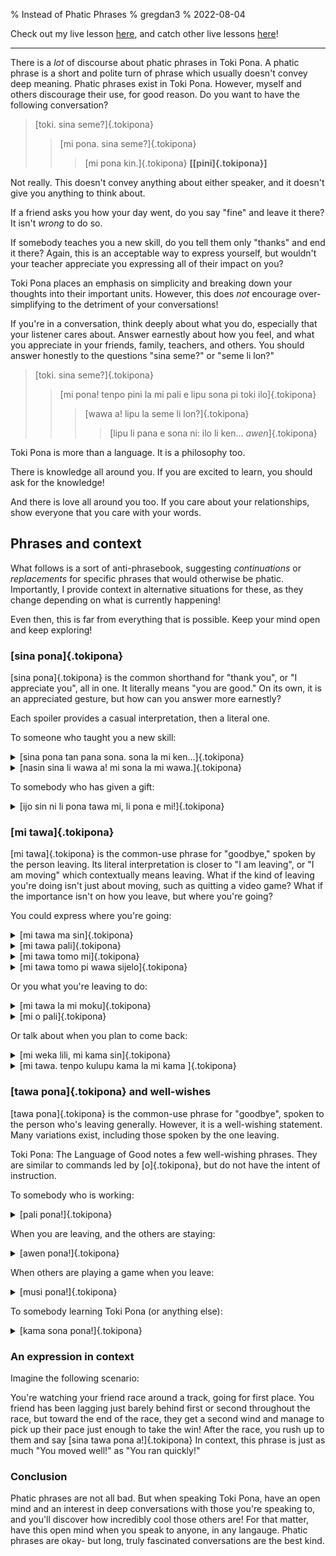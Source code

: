 % Instead of Phatic Phrases
% gregdan3
% 2022-08-04

Check out my live lesson [here](https://youtu.be/WKN1YRZDuTA), and catch other live lessons [here](https://discord.com/invite/acN3PD5y7M)!

---

There is a _lot_ of discourse about phatic phrases in Toki Pona. A phatic
phrase is a short and polite turn of phrase which usually doesn't convey deep
meaning. Phatic phrases exist in Toki Pona. However,
myself and others discourage their use, for good reason. Do you want to have
the following conversation?

> [toki. sina seme?]{.tokipona}
>
> > [mi pona. sina seme?]{.tokipona}
> >
> > > [mi pona kin.]{.tokipona}    **[[pini]{.tokipona}]**

Not really. This doesn't convey anything about either speaker, and it doesn't
give you anything to think about.

If a friend asks you how your day went, do you say "fine" and leave it there? It isn't _wrong_ to do so.

If somebody teaches you a new skill, do you tell them only "thanks" and end
it there? Again, this is an acceptable way to express yourself, but wouldn't your teacher appreciate you expressing all of their impact on you?

Toki Pona places an emphasis on simplicity and breaking down your thoughts into
their important units. However, this does _not_ encourage over-simplifying to
the detriment of your conversations!

If you're in a conversation, think deeply about what you do, especially that your listener cares about. Answer earnestly
about how you feel, and what you appreciate in your friends, family, teachers,
and others. You should answer honestly to the questions "sina seme?" or "seme
li lon?"

> [toki. sina seme?]{.tokipona}
>
> > [mi pona! tenpo pini la mi pali e lipu sona pi toki ilo]{.tokipona}
> >
> > > [wawa a! lipu la seme li lon?]{.tokipona}
> > >
> > > > [lipu li pana e sona ni: ilo li ken... _awen_]{.tokipona}

Toki Pona is more than a language. It is a philosophy too.

There is knowledge all around you. If you are excited to learn, you should ask
for the knowledge!

And there is love all around you too. If you care about your relationships, show everyone that you care with your words.

## Phrases and context

What follows is a sort of anti-phrasebook, suggesting _continuations_ or
_replacements_ for specific phrases that would otherwise be phatic.
Importantly, I provide context in alternative situations for these, as
they change depending on what is currently happening!

Even then, this is far from everything that is possible. Keep your mind open and keep exploring!

### [sina pona]{.tokipona}

[sina pona]{.tokipona} is the common shorthand for "thank you", or "I appreciate you", all
in one. It literally means "you are good." On its own, it is an appreciated
gesture, but how can you answer more earnestly?

Each spoiler provides a casual interpretation, then a literal one.

To someone who taught you a new skill:

<details><summary> [sina pona tan pana sona. sona la mi ken...]{.tokipona} </summary>

I appreciate your teaching! It has taught me to...

You are good because of knowledge-giving. In the context of knowledge, I am able to ...

</details>

<details><summary> [nasin sina li wawa a! mi sona la mi wawa.]{.tokipona} </summary>

The process you described is very effective! My understanding of it has helped me greatly.

Your method is powerful! If I understand, I am powerful.

</details>

To somebody who has given a gift:

<details><summary> [ijo sin ni li pona tawa mi, li pona e mi!]{.tokipona} </summary>

This gift is fantastic for me, and made me feel better!

This new thing is good to me, and helped me!

</details>

### [mi tawa]{.tokipona}

[mi tawa]{.tokipona} is the common-use phrase for "goodbye," spoken by the person
leaving. Its literal interpretation is closer to "I am leaving", or "I am
moving" which contextually means leaving. What if the kind of leaving
you're doing isn't just about moving, such as quitting a video game? What if the importance isn't on how you leave, but where you're going?

You could express where you're going:

<details><summary> [mi tawa ma sin]{.tokipona} </summary>

I am leaving for somewhere new!

I go to a new place.

</details>

<details><summary> [mi tawa pali]{.tokipona} </summary>
I am going to work.
</details>

<details><summary> [mi tawa tomo mi]{.tokipona} </summary>
I'm going to my home.
</details>

<details><summary> [mi tawa tomo pi wawa sijelo]{.tokipona} </summary>

I am going to the gym!

I am going to a body-power building.

</details>

Or you what you're leaving to do:

<details><summary> [mi tawa la mi moku]{.tokipona} </summary>

I'm leaving for dinner!

When I leave, I eat.

</details>

<details><summary> [mi o pali]{.tokipona} </summary>

I have to do my job.

I should work.

</details>

Or talk about when you plan to come back:

<details><summary> [mi weka lili, mi kama sin]{.tokipona} </summary>

I'm leaving for a short time, and I will come back!

I go away a little bit, and arrive again

</details>

<details><summary> [mi tawa. tenpo kulupu kama la mi kama ]{.tokipona} </summary>

I'm leaving. I'm coming to the next meetup!

I'm going. At an arriving group time, I'll arrive.

</details>

### [tawa pona]{.tokipona} and well-wishes

[tawa pona]{.tokipona} is the common-use phrase for "goodbye", spoken to the person who's
leaving generally. However, it is a well-wishing statement. Many variations exist, including those spoken by the one leaving.

Toki Pona: The Language of Good notes a few well-wishing phrases. They are similar to commands led by [o]{.tokipona}, but do not have the intent of instruction.

To somebody who is working:

<details><summary> [pali pona!]{.tokipona} </summary>

Have a good time at work!

</details>

When you are leaving, and the others are staying:

<details><summary> [awen pona!]{.tokipona} </summary>

While you're staying, have a good time!

</details>

When others are playing a game when you leave:

<details><summary> [musi pona!]{.tokipona} </summary>

Have fun!

</details>

To somebody learning Toki Pona (or anything else):

<details><summary> [kama sona pona!]{.tokipona} </summary>

Learn well!

</details>

### An expression in context

Imagine the following scenario:

You're watching your friend race around a track, going for first place.
You friend has been lagging just barely behind first or second throughout the race, but toward the end of the race, they get a second wind and manage to pick up their pace just enough to take the win!
After the race, you rush up to them and say [sina tawa pona a!]{.tokipona}
In context, this phrase is just as much "You moved well!" as "You ran quickly!"

### Conclusion

Phatic phrases are not all bad. But when speaking Toki Pona, have an open mind and an interest in deep conversations with those you're speaking to, and you'll discover how incredibly cool those others are! For that matter, have this open mind when you speak to anyone, in any langauge. Phatic phrases are okay- but long, truly fascinated conversations are the best kind.
